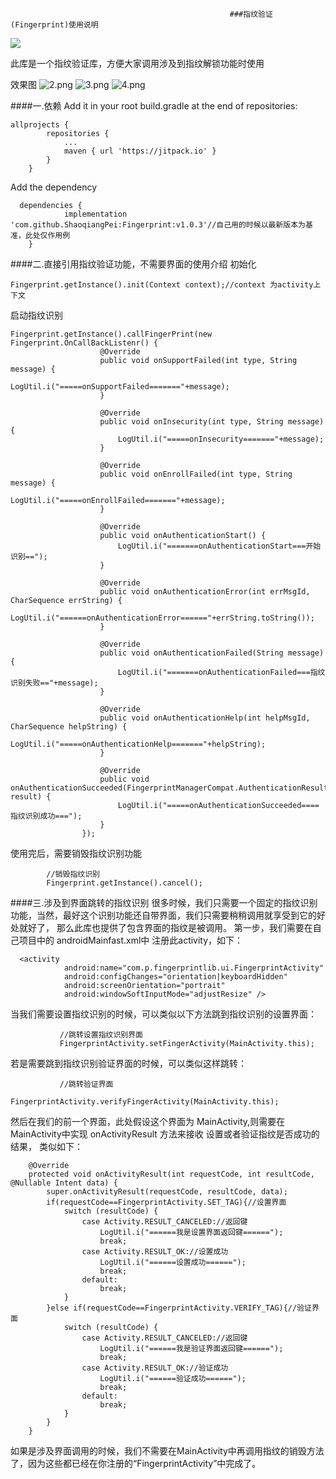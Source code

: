                                                      ###指纹验证(Fingerprint)使用说明
[![](https://jitpack.io/v/ShaoqiangPei/Fingerprint.svg)](https://jitpack.io/#ShaoqiangPei/Fingerprint)

此库是一个指纹验证库，方便大家调用涉及到指纹解锁功能时使用

效果图
![2.png](https://upload-images.jianshu.io/upload_images/6127340-0bb34f5cd887593e.png?imageMogr2/auto-orient/strip%7CimageView2/2/w/1240)
![3.png](https://upload-images.jianshu.io/upload_images/6127340-34f714e55b34ad02.png?imageMogr2/auto-orient/strip%7CimageView2/2/w/1240)
![4.png](https://upload-images.jianshu.io/upload_images/6127340-473089243c2f78ae.png?imageMogr2/auto-orient/strip%7CimageView2/2/w/1240)

####一.依赖
Add it in your root build.gradle at the end of repositories:
```
allprojects {
		repositories {
			...
			maven { url 'https://jitpack.io' }
		}
	}
```
Add the dependency
```
  dependencies {
	        implementation 'com.github.ShaoqiangPei:Fingerprint:v1.0.3'//自己用的时候以最新版本为基准，此处仅作用例
	}
```
####二.直接引用指纹验证功能，不需要界面的使用介绍
初始化
```
Fingerprint.getInstance().init(Context context);//context 为activity上下文
```
启动指纹识别
```
Fingerprint.getInstance().callFingerPrint(new Fingerprint.OnCallBackListenr() {
                    @Override
                    public void onSupportFailed(int type, String message) {
                        LogUtil.i("=====onSupportFailed======="+message);
                    }

                    @Override
                    public void onInsecurity(int type, String message) {
                        LogUtil.i("=====onInsecurity======="+message);
                    }

                    @Override
                    public void onEnrollFailed(int type, String message) {
                        LogUtil.i("=====onEnrollFailed======="+message);
                    }

                    @Override
                    public void onAuthenticationStart() {
                        LogUtil.i("=======onAuthenticationStart===开始识别==");
                    }

                    @Override
                    public void onAuthenticationError(int errMsgId, CharSequence errString) {
                        LogUtil.i("======onAuthenticationError======"+errString.toString());
                    }

                    @Override
                    public void onAuthenticationFailed(String message) {
                        LogUtil.i("=======onAuthenticationFailed===指纹识别失败=="+message);
                    }

                    @Override
                    public void onAuthenticationHelp(int helpMsgId, CharSequence helpString) {
                        LogUtil.i("=====onAuthenticationHelp======="+helpString);
                    }

                    @Override
                    public void onAuthenticationSucceeded(FingerprintManagerCompat.AuthenticationResult result) {
                        LogUtil.i("=====onAuthenticationSucceeded====指纹识别成功===");
                    }
                });
```
使用完后，需要销毁指纹识别功能
```
        //销毁指纹识别
        Fingerprint.getInstance().cancel();
```
####三.涉及到界面跳转的指纹识别
很多时候，我们只需要一个固定的指纹识别功能，当然，最好这个识别功能还自带界面，我们只需要稍稍调用就享受到它的好处就好了，
那么此库也提供了包含界面的指纹是被调用。
第一步，我们需要在自己项目中的 androidMainfast.xml中 注册此activity，如下：
```
  <activity
            android:name="com.p.fingerprintlib.ui.FingerprintActivity"
            android:configChanges="orientation|keyboardHidden"
            android:screenOrientation="portrait"
            android:windowSoftInputMode="adjustResize" />
```
当我们需要设置指纹识别的时候，可以类似以下方法跳到指纹识别的设置界面：
```
           //跳转设置指纹识别界面
           FingerprintActivity.setFingerActivity(MainActivity.this);
```
若是需要跳到指纹识别验证界面的时候，可以类似这样跳转：
```
           //跳转验证界面
           FingerprintActivity.verifyFingerActivity(MainActivity.this);
```
然后在我们的前一个界面，此处假设这个界面为 MainActivity,则需要在MainActivity中实现 onActivityResult 方法来接收 设置或者验证指纹是否成功的结果，
类似如下：
```
    @Override
    protected void onActivityResult(int requestCode, int resultCode, @Nullable Intent data) {
        super.onActivityResult(requestCode, resultCode, data);
        if(requestCode==FingerprintActivity.SET_TAG){//设置界面
            switch (resultCode) {
                case Activity.RESULT_CANCELED://返回键
                    LogUtil.i("======我是设置界面返回键======");
                    break;
                case Activity.RESULT_OK://设置成功
                    LogUtil.i("======设置成功======");
                    break;
                default:
                    break;
            }
        }else if(requestCode==FingerprintActivity.VERIFY_TAG){//验证界面
            switch (resultCode) {
                case Activity.RESULT_CANCELED://返回键
                    LogUtil.i("======我是验证界面返回键======");
                    break;
                case Activity.RESULT_OK://验证成功
                    LogUtil.i("======验证成功======");
                    break;
                default:
                    break;
            }
        }
    }
```
如果是涉及界面调用的时候，我们不需要在MainActivity中再调用指纹的销毁方法了，因为这些都已经在你注册的“FingerprintActivity”中完成了。
